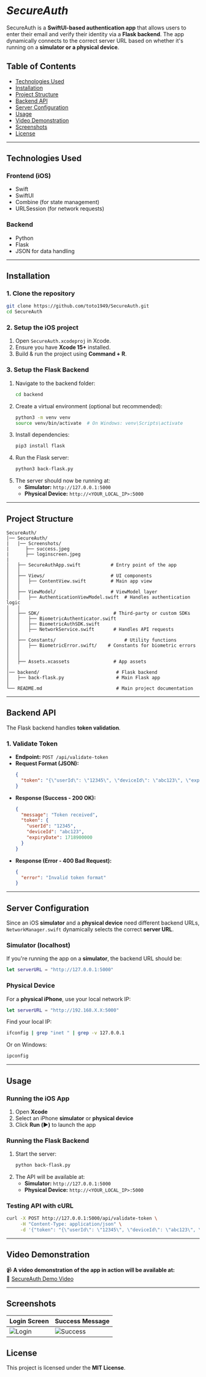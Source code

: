 # *SecureAuth*

SecureAuth is a **SwiftUI-based authentication app** that allows users to enter their email and verify their identity via a **Flask backend**. The app dynamically connects to the correct server URL based on whether it's running on a **simulator or a physical device**.

## **Table of Contents**
- [Technologies Used](#technologies-used)  
- [Installation](#installation)  
- [Project Structure](#project-structure)  
- [Backend API](#backend-api)  
- [Server Configuration](#server-configuration)  
- [Usage](#usage)  
- [Video Demonstration](#video-demonstration)  
- [Screenshots](#screenshots)  
- [License](#license)  

---

## **Technologies Used**
### **Frontend (iOS)**
- Swift  
- SwiftUI  
- Combine (for state management)  
- URLSession (for network requests)  

### **Backend**
- Python  
- Flask  
- JSON for data handling  

---

## **Installation**
### **1. Clone the repository**
```sh
git clone https://github.com/toto1949/SecureAuth.git
cd SecureAuth
```

### **2. Setup the iOS project**
1. Open `SecureAuth.xcodeproj` in Xcode.  
2. Ensure you have **Xcode 15+** installed.  
3. Build & run the project using **Command + R**.  

### **3. Setup the Flask Backend**
1. Navigate to the backend folder:
   ```sh
   cd backend
   ```
2. Create a virtual environment (optional but recommended):
   ```sh
   python3 -m venv venv
   source venv/bin/activate  # On Windows: venv\Scripts\activate
   ```
3. Install dependencies:
   ```sh
   pip3 install flask
   ```
4. Run the Flask server:
   ```sh
   python3 back-flask.py
   ```
5. The server should now be running at:
   - **Simulator:** `http://127.0.0.1:5000`
   - **Physical Device:** `http://<YOUR_LOCAL_IP>:5000`

---

## **Project Structure**
```
SecureAuth/
│── SecureAuth/ 
|   |── Screenshots/
|      ├── success.jpeg 
|      ├── loginscreen.jpeg  
|               
│   ├── SecureAuthApp.swift           # Entry point of the app            
│   │
│   ├── Views/                        # UI components
│   │   ├── ContentView.swift         # Main app view
│   │
│   ├── ViewModel/                    # ViewModel layer
│   │   ├── AuthenticationViewModel.swift  # Handles authentication logic
│   │
│   ├── SDK/                           # Third-party or custom SDKs
│   │   ├── BiometricAuthenticator.swift 
│   │   ├── BiometricAuthSDK.swift     
│   │   ├── NetworkService.swift       # Handles API requests
│   │
│   ├── Constants/                         # Utility functions
│   │   ├── BiometricError.swift/    # Constants for biometric errors             
│   │
│   │
│   ├── Assets.xcassets                # App assets
│
│── backend/                            # Flask backend
│   ├── back-flask.py                   # Main Flask app
│
└── README.md                           # Main project documentation

```

---

## **Backend API**
The Flask backend handles **token validation**.

### **1. Validate Token**
- **Endpoint:** `POST /api/validate-token`  
- **Request Format (JSON):**
  ```json
  {
    "token": "{\"userId\": \"12345\", \"deviceId\": \"abc123\", \"expiryDate\": 1718900000}"
  }
  ```
- **Response (Success - 200 OK):**
  ```json
  {
    "message": "Token received",
    "token": {
      "userId": "12345",
      "deviceId": "abc123",
      "expiryDate": 1718900000
    }
  }
  ```
- **Response (Error - 400 Bad Request):**
  ```json
  {
    "error": "Invalid token format"
  }
  ```

---

## **Server Configuration**
Since an iOS **simulator** and a **physical device** need different backend URLs, `NetworkManager.swift` dynamically selects the correct **server URL**.

### **Simulator (localhost)**
If you're running the app on a **simulator**, the backend URL should be:
```swift
let serverURL = "http://127.0.0.1:5000"
```

### **Physical Device**
For a **physical iPhone**, use your local network IP:
```swift
let serverURL = "http://192.168.X.X:5000"
```
Find your local IP:
```sh
ifconfig | grep "inet " | grep -v 127.0.0.1
```
Or on Windows:
```sh
ipconfig
```

---

## **Usage**
### **Running the iOS App**
1. Open **Xcode**  
2. Select an iPhone **simulator** or **physical device**  
3. Click **Run (▶️)** to launch the app  

### **Running the Flask Backend**
1. Start the server:
   ```sh
   python back-flask.py
   ```
2. The API will be available at:
   - **Simulator:** `http://127.0.0.1:5000`
   - **Physical Device:** `http://<YOUR_LOCAL_IP>:5000`

### **Testing API with cURL**
```sh
curl -X POST http://127.0.0.1:5000/api/validate-token \
     -H "Content-Type: application/json" \
     -d '{"token": "{\"userId\": \"12345\", \"deviceId\": \"abc123\", \"expiryDate\": 1718900000}"}'
```

---

## **Video Demonstration**

📹 **A video demonstration of the app in action will be available at:**  
🔗 [SecureAuth Demo Video](https://your-username.github.io/your-repo/)




---

## **Screenshots**
| Login Screen | Success Message |
|--------------|-----------------|
| ![Login](./SecureAuth/SecureAuth/Screenshots/loginscreen.jpeg) | ![Success](./SecureAuth/SecureAuth/Screenshots/success.jpeg) |

## **License**
This project is licensed under the **MIT License**.  